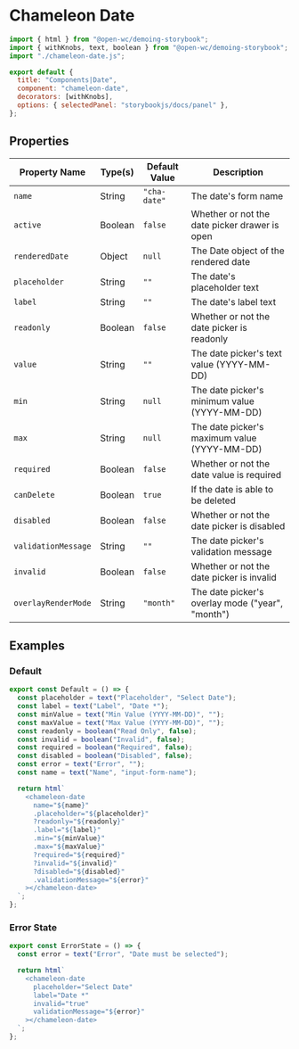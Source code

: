 # Chameleon Date

```js script
import { html } from "@open-wc/demoing-storybook";
import { withKnobs, text, boolean } from "@open-wc/demoing-storybook";
import "./chameleon-date.js";

export default {
  title: "Components|Date",
  component: "chameleon-date",
  decorators: [withKnobs],
  options: { selectedPanel: "storybookjs/docs/panel" },
};
```

## Properties

| Property Name       | Type(s) | Default Value | Description                                      |
| ------------------- | ------- | ------------- | ------------------------------------------------ |
| `name`              | String  | `"cha-date"`  | The date's form name                             |
| `active`            | Boolean | `false`       | Whether or not the date picker drawer is open    |
| `renderedDate`      | Object  | `null`        | The Date object of the rendered date             |
| `placeholder`       | String  | `""`          | The date's placeholder text                      |
| `label`             | String  | `""`          | The date's label text                            |
| `readonly`          | Boolean | `false`       | Whether or not the date picker is readonly       |
| `value`             | String  | `""`          | The date picker's text value (YYYY-MM-DD)        |
| `min`               | String  | `null`        | The date picker's minimum value (YYYY-MM-DD)     |
| `max`               | String  | `null`        | The date picker's maximum value (YYYY-MM-DD)     |
| `required`          | Boolean | `false`       | Whether or not the date value is required        |
| `canDelete`         | Boolean | `true`        | If the date is able to be deleted                |
| `disabled`          | Boolean | `false`       | Whether or not the date picker is disabled       |
| `validationMessage` | String  | `""`          | The date picker's validation message             |
| `invalid`           | Boolean | `false`       | Whether or not the date picker is invalid        |
| `overlayRenderMode` | String  | `"month"`     | The date picker's overlay mode ("year", "month") |

## Examples

### Default

```js preview-story
export const Default = () => {
  const placeholder = text("Placeholder", "Select Date");
  const label = text("Label", "Date *");
  const minValue = text("Min Value (YYYY-MM-DD)", "");
  const maxValue = text("Max Value (YYYY-MM-DD)", "");
  const readonly = boolean("Read Only", false);
  const invalid = boolean("Invalid", false);
  const required = boolean("Required", false);
  const disabled = boolean("Disabled", false);
  const error = text("Error", "");
  const name = text("Name", "input-form-name");

  return html`
    <chameleon-date
      name="${name}"
      .placeholder="${placeholder}"
      ?readonly="${readonly}"
      .label="${label}"
      .min="${minValue}"
      .max="${maxValue}"
      ?required="${required}"
      ?invalid="${invalid}"
      ?disabled="${disabled}"
      .validationMessage="${error}"
    ></chameleon-date>
  `;
};
```

### Error State

```js preview-story
export const ErrorState = () => {
  const error = text("Error", "Date must be selected");

  return html`
    <chameleon-date
      placeholder="Select Date"
      label="Date *"
      invalid="true"
      validationMessage="${error}"
    ></chameleon-date>
  `;
};
```
